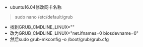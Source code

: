 - ubuntu16.04修改网卡名称
> sudo nano /etc/default/grub
- 找到GRUB_CMDLINE_LINUX=""
- 改为GRUB_CMDLINE_LINUX="net.ifnames=0 biosdevname=0"
- 然后sudo grub-mkconfig -o /boot/grub/grub.cfg
